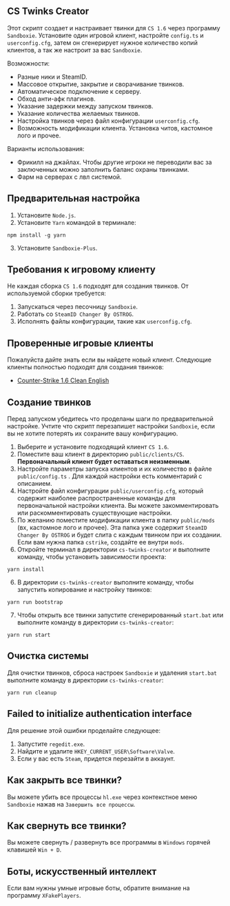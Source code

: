 ## CS Twinks Creator

Этот скрипт создает и настраивает твинки для `CS 1.6` через программу `Sandboxie`. Установите один
игровой клиент, настройте `config.ts` и `userconfig.cfg`, затем он сгенерирует нужное количество
копий клиентов, а так же настроит за вас `Sandboxie`.

Возможности:

* Разные ники и SteamID.
* Массовое открытие, закрытие и сворачивание твинков.
* Автоматическое подключение к серверу.
* Обход анти-афк плагинов.
* Указание задержки между запуском твинков.
* Указание количества желаемых твинков.
* Настройка твинков через файл конфигурации `userconfig.cfg`.
* Возможность модификации клиента. Установка читов, кастомное лого и прочее.

Варианты использования:

* Фрикилл на джайлах. Чтобы другие игроки не переводили вас за заключенных можно заполнить баланс
  охраны твинками.
* Фарм на серверах с лвл системой.

## Предварительная настройка

1. Установите `Node.js`.
2. Установите `Yarn` командой в терминале:

```shell
npm install -g yarn
```

3. Установите `Sandboxie-Plus`.

## Требования к игровому клиенту

Не каждая сборка `CS 1.6` подходят для создания твинков. От используемой сборки требуется:

1. Запускаться через песочницу `Sandboxie`.
2. Работать со `SteamID Changer By OSTROG`.
3. Исполнять файлы конфигурации, такие как `userconfig.cfg`.

## Проверенные игровые клиенты

Пожалуйста дайте знать если вы найдете новый клиент. Следующие клиенты полностью подходят для
создания твинков:

* [Counter-Strike 1.6 Clean English](https://xn----7sba0bce7bg3c.xn--p1ai/product/44-Counter_Strike_16_Original_ENG.html)

## Создание твинков

Перед запуском убедитесь что проделаны шаги по предварительной настройке. Учтите что скрипт
перезапишет настройки `Sandboxie`, если вы не хотите потерять их сохраните вашу конфигурацию.

1. Выберите и установите подходящий клиент `CS 1.6`.
2. Поместите ваш клиент в директорию `public/clients/CS`. **Первоначальный клиент будет оставаться
   неизменным**.
3. Настройте параметры запуска клиентов и их количество в файле `public/config.ts`
   . Для каждой настройки есть комментарий с описанием.
4. Настройте файл конфигурации `public/userconfig.cfg`, который содержит наиболее распространенные
   команды для первоначальной настройки клиента. Вы можете закомментировать или раскомментировать
   существующие настройки.
5. По желанию поместите модификации клиента в папку `public/mods` (вх, кастомное лого и прочее). Эта
   папка уже содержит `SteamID Changer By OSTROG` и будет слита с каждым твинком при их создании.
   Если вам нужна папка `cstrike`, создайте ее внутри `mods`.
6. Откройте терминал в директории `cs-twinks-creator` и выполните команду, чтобы установить
   зависимости проекта:

```shell
yarn install
```

6. В директории `cs-twinks-creator` выполните команду, чтобы запустить копирование и настройку
   твинков:

```shell
yarn run bootstrap
```

7. Чтобы открыть все твинки запустите сгенерированный `start.bat` или выполните команду в
   директории `cs-twinks-creator`:

```shell
yarn run start
```

## Очистка системы

Для очистки твинков, сброса настроек `Sandboxie` и удаления `start.bat` выполните команду в
директории `cs-twinks-creator`:

```shell
yarn run cleanup
```

## Failed to initialize authentication interface

Для решение этой ошибки проделайте следующее:

1. Запустите `regedit.exe`.
2. Найдите и удалите `HKEY_CURRENT_USER\Software\Valve`.
3. Если у вас есть `Steam`, придется перезайти в аккаунт.

## Как закрыть все твинки?

Вы можете убить все процессы `hl.exe` через контекстное меню `Sandboxie` нажав
на `Завершить все процессы`.

## Как свернуть все твинки?

Вы можете свернуть / развернуть все программы в `Windows` горячей клавишей `Win + D`.

## Боты, искусственный интеллект

Если вам нужны умные игровые боты, обратите внимание на программу `XFakePlayers`.
